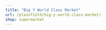 ```yaml
---
title: "Big Y World Class Market"
url: /plainfield/big-y-world-class-market/
shop: supermarket
---
```

